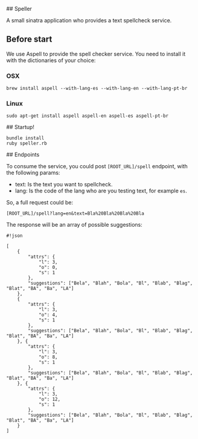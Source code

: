 ## Speller

A small sinatra application who provides a text spellcheck service.

## Before start

We use Aspell to provide the spell checker service. You need to install it with
the dictionaries of your choice:

### OSX

```
brew install aspell --with-lang-es --with-lang-en --with-lang-pt-br
```

### Linux

```
sudo apt-get install aspell aspell-en aspell-es aspell-pt-br
```


## Startup!

```
bundle install
ruby speller.rb
```

## Endpoints

To consume the service, you could post ```[ROOT_URL]/spell``` endpoint, with the following params:

- text: Is the text you want to spellcheck.
- lang: Is the code of the lang who are you testing text, for example ```es```.

So, a full request could be:

```[ROOT_URL]/spell?lang=en&text=Bla%20Bla%20Bla%20Bla```

The response will be an array of possible suggestions:


```
#!json

[
	{
		"attrs": {
			"l": 3,
			"o": 0,
			"s": 1
		},
		"suggestions": ["Bela", "Blah", "Bola", "Bl", "Blab", "Blag", "Blat", "BA", "Ba", "LA"]
	},
	{
		"attrs": {
			"l": 3,
			"o": 4,
			"s": 1
		},
		"suggestions": ["Bela", "Blah", "Bola", "Bl", "Blab", "Blag", "Blat", "BA", "Ba", "LA"]
	}, {
		"attrs": {
			"l": 3,
			"o": 8,
			"s": 1
		},
		"suggestions": ["Bela", "Blah", "Bola", "Bl", "Blab", "Blag", "Blat", "BA", "Ba", "LA"]
	}, {
		"attrs": {
			"l": 3,
			"o": 12,
			"s": 1
		},
		"suggestions": ["Bela", "Blah", "Bola", "Bl", "Blab", "Blag", "Blat", "BA", "Ba", "LA"]
	}
]
```